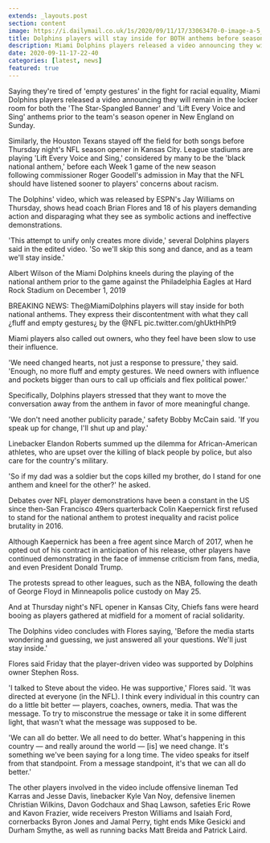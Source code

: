 ```yaml
---
extends: _layouts.post
section: content
image: https://i.dailymail.co.uk/1s/2020/09/11/17/33063470-0-image-a-5_1599840555983.jpg 
title: Dolphins players will stay inside for BOTH anthems before season opener 
description: Miami Dolphins players released a video announcing they will stay in the locker room for both the The Star-Spangled Banner and Lift Every Voice and Sing anthems before Sundays opener. 
date: 2020-09-11-17-22-40 
categories: [latest, news] 
featured: true 
--- 
```

Saying they're tired of 'empty gestures' in the fight for racial equality, Miami Dolphins players released a video announcing they will remain in the locker room for both the 'The Star-Spangled Banner' and 'Lift Every Voice and Sing' anthems prior to the team's season opener in New England on Sunday.

Similarly, the Houston Texans stayed off the field for both songs before Thursday night's NFL season opener in Kansas City. League stadiums are playing 'Lift Every Voice and Sing,' considered by many to be the 'black national anthem,' before each Week 1 game of the new season following commissioner Roger Goodell's admission in May that the NFL should have listened sooner to players' concerns about racism.  

The Dolphins' video, which was released by ESPN's Jay Williams on Thursday, shows head coach Brian Flores and 18 of his players demanding action and disparaging what they see as symbolic actions and ineffective demonstrations.

'This attempt to unify only creates more divide,' several Dolphins players said in the edited video. 'So we'll skip this song and dance, and as a team we'll stay inside.'

Albert Wilson of the Miami Dolphins kneels during the playing of the national anthem prior to the game against the Philadelphia Eagles at Hard Rock Stadium on December 1, 2019 

BREAKING NEWS: The@MiamiDolphins players will stay inside for both national anthems. They express their discontentment with what they call ¿fluff and empty gestures¿ by the @NFL pic.twitter.com/ghUktHhPt9

Miami players also called out owners, who they feel have been slow to use their influence.

'We need changed hearts, not just a response to pressure,' they said. 'Enough, no more fluff and empty gestures. We need owners with influence and pockets bigger than ours to call up officials and flex political power.'

Specifically, Dolphins players stressed that they want to move the conversation away from the anthem in favor of more meaningful change.

'We don't need another publicity parade,' safety Bobby McCain said. 'If you speak up for change, I'll shut up and play.'

Linebacker Elandon Roberts summed up the dilemma for African-American athletes, who are upset over the killing of black people by police, but also care for the country's military.

'So if my dad was a soldier but the cops killed my brother, do I stand for one anthem and kneel for the other?' he asked.

Debates over NFL player demonstrations have been a constant in the US since then-San Francisco 49ers quarterback Colin Kaepernick first refused to stand for the national anthem to protest inequality and racist police brutality in 2016.

Although Kaepernick has been a free agent since March of 2017, when he opted out of his contract in anticipation of his release, other players have continued demonstrating in the face of immense criticism from fans, media, and even President Donald Trump.

The protests spread to other leagues, such as the NBA, following the death of George Floyd in Minneapolis police custody on May 25.

And at Thursday night's NFL opener in Kansas City, Chiefs fans were heard booing as players gathered at midfield for a moment of racial solidarity.

The Dolphins video concludes with Flores saying, 'Before the media starts wondering and guessing, we just answered all your questions. We'll just stay inside.'

Flores said Friday that the player-driven video was supported by Dolphins owner Stephen Ross.

'I talked to Steve about the video. He was supportive,' Flores said. 'It was directed at everyone (in the NFL). I think every individual in this country can do a little bit better — players, coaches, owners, media. That was the message. To try to misconstrue the message or take it in some different light, that wasn't what the message was supposed to be.

'We can all do better. We all need to do better. What's happening in this country — and really around the world — [is] we need change. It's something we've been saying for a long time. The video speaks for itself from that standpoint. From a message standpoint, it's that we can all do better.'

The other players involved in the video include offensive lineman Ted Karras and Jesse Davis, linebacker Kyle Van Noy, defensive linemen Christian Wilkins, Davon Godchaux and Shaq Lawson, safeties Eric Rowe and Kavon Frazier, wide receivers Preston Williams and Isaiah Ford, cornerbacks Byron Jones and Jamal Perry, tight ends Mike Gesicki and Durham Smythe, as well as running backs Matt Breida and Patrick Laird.


